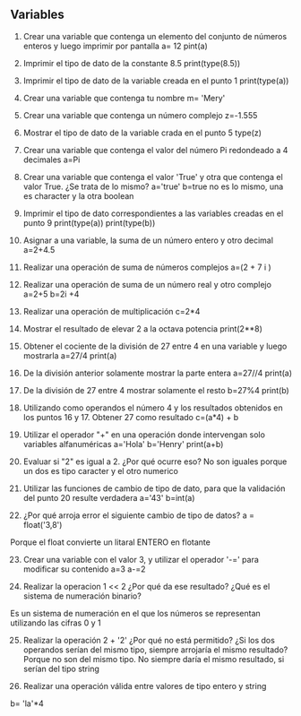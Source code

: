 ## Variables

1) Crear una variable que contenga un elemento del conjunto de números enteros y luego imprimir por pantalla
a= 12
pint(a)

2) Imprimir el tipo de dato de la constante 8.5
print(type(8.5))

3) Imprimir el tipo de dato de la variable creada en el punto 1
print(type(a))

4) Crear una variable que contenga tu nombre
m= 'Mery'

5) Crear una variable que contenga un número complejo
z=-1.555

6) Mostrar el tipo de dato de la variable crada en el punto 5
type(z)

7) Crear una variable que contenga el valor del número Pi redondeado a 4 decimales
a=Pi

8) Crear una variable que contenga el valor 'True' y otra que contenga el valor True. ¿Se trata de lo mismo?
a='true'
b=true
no es lo mismo, una es character y la otra boolean

9) Imprimir el tipo de dato correspondientes a las variables creadas en el punto 9
print(type(a))
print(type(b))

10) Asignar a una variable, la suma de un número entero y otro decimal
a=2+4.5

11) Realizar una operación de suma de números complejos
a=(2 + 7 i )

12) Realizar una operación de suma de un número real y otro complejo
a=2+5
b=2i +4

13) Realizar una operación de multiplicación
c=2*4


14) Mostrar el resultado de elevar 2 a la octava potencia
print(2**8)

15) Obtener el cociente de la división de 27 entre 4 en una variable y luego mostrarla
a=27/4
print(a)

16) De la división anterior solamente mostrar la parte entera
a=27//4
print(a)

17) De la división de 27 entre 4 mostrar solamente el resto
b=27%4
print(b)

18) Utilizando como operandos el número 4 y los resultados obtenidos en los puntos 16 y 17. Obtener 27 como resultado
c=(a*4) + b

19) Utilizar el operador "+" en una operación donde intervengan solo variables alfanuméricas
a='Hola'
b='Henry'
print(a+b)

20) Evaluar si "2" es igual a 2. ¿Por qué ocurre eso?
No son iguales porque un dos es tipo caracter y el otro numerico

21) Utilizar las funciones de cambio de tipo de dato, para que la validación del punto 20 resulte verdadera
a='43'
b=int(a)

22) ¿Por qué arroja error el siguiente cambio de tipo de datos? a = float('3,8')

Porque el float convierte un litaral ENTERO en flotante

23) Crear una variable con el valor 3, y utilizar el operador '-=' para modificar su contenido
a=3
a-=2

24) Realizar la operacion 1 << 2 ¿Por qué da ese resultado? ¿Qué es el sistema de numeración binario?

 Es un sistema de numeración en el que los números se representan utilizando las cifras 0 y 1

25) Realizar la operación 2 + '2' ¿Por qué no está permitido? ¿Si los dos operandos serían del mismo tipo, siempre arrojaría el mismo resultado?
Porque no son del mismo tipo.
No siempre daría el  mismo resultado, si serían del tipo string 

26) Realizar una operación válida entre valores de tipo entero y string

b= 'la'*4